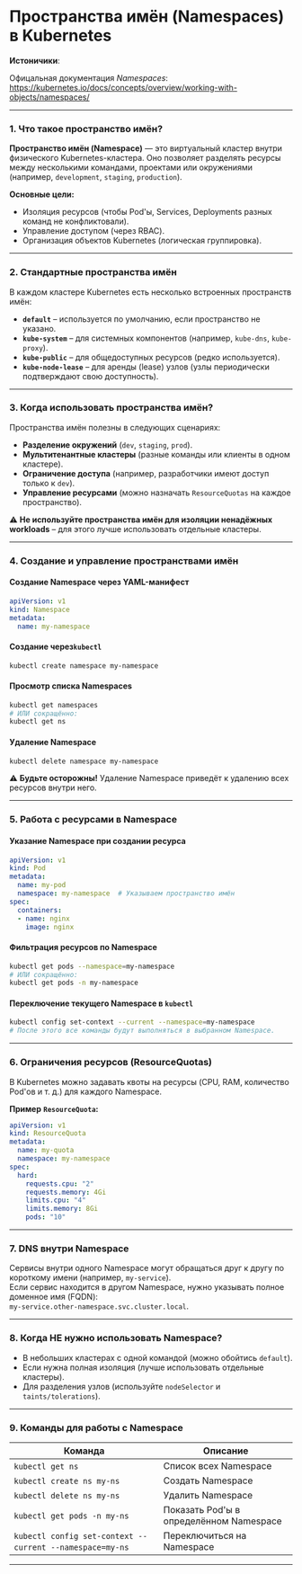 # Пространства имён (Namespaces) в Kubernetes

**Истоничики**:

Офицальная документация *Namespaces*: [https://kubernetes.io/docs/concepts/overview/working-with-objects/namespaces/ ](https://kubernetes.io/docs/concepts/overview/working-with-objects/namespaces/)

---

### **1. Что такое пространство имён?**

**Пространство имён (Namespace)**  — это виртуальный кластер внутри физического Kubernetes-кластера. Оно позволяет разделять ресурсы между несколькими командами, проектами или окружениями (например, `development`​, `staging`​, `production`​).

**Основные цели:**

* Изоляция ресурсов (чтобы Pod'ы, Services, Deployments разных команд не конфликтовали).
* Управление доступом (через RBAC).
* Организация объектов Kubernetes (логическая группировка).

---

### **2. Стандартные пространства имён**

В каждом кластере Kubernetes есть несколько встроенных пространств имён:

* ​**​`default`​**​ – используется по умолчанию, если пространство не указано.
* ​**​`kube-system`​**​ – для системных компонентов (например, `kube-dns`​, `kube-proxy`​).
* ​**​`kube-public`​**​ – для общедоступных ресурсов (редко используется).
* ​**​`kube-node-lease`​**​ – для аренды (lease) узлов (узлы периодически подтверждают свою доступность).

---

### **3. Когда использовать пространства имён?**

Пространства имён полезны в следующих сценариях:

* **Разделение окружений** (`dev`​, `staging`​, `prod`​).
* **Мультитенантные кластеры** (разные команды или клиенты в одном кластере).
* **Ограничение доступа** (например, разработчики имеют доступ только к `dev`​).
* **Управление ресурсами** (можно назначать `ResourceQuotas`​ на каждое пространство).

⚠ **Не используйте пространства имён для изоляции ненадёжных workloads** – для этого лучше использовать отдельные кластеры.

---

### **4. Создание и управление пространствами имён**

#### **Создание Namespace через YAML-манифест**

```yaml
apiVersion: v1
kind: Namespace
metadata:
  name: my-namespace
```

#### **Создание через** **​`kubectl`​**​

```sh
kubectl create namespace my-namespace
```

#### **Просмотр списка Namespaces**

```sh
kubectl get namespaces
# ИЛИ сокращённо:
kubectl get ns
```

#### **Удаление Namespace**

```sh
kubectl delete namespace my-namespace
```

⚠ **Будьте осторожны!**  Удаление Namespace приведёт к удалению всех ресурсов внутри него.

---

### **5. Работа с ресурсами в Namespace**

#### **Указание Namespace при создании ресурса**

```yaml
apiVersion: v1
kind: Pod
metadata:
  name: my-pod
  namespace: my-namespace  # Указываем пространство имён
spec:
  containers:
  - name: nginx
    image: nginx
```

#### **Фильтрация ресурсов по Namespace**

```sh
kubectl get pods --namespace=my-namespace
# ИЛИ сокращённо:
kubectl get pods -n my-namespace
```

#### **Переключение текущего Namespace в** **​`kubectl`​**​

```sh
kubectl config set-context --current --namespace=my-namespace
# После этого все команды будут выполняться в выбранном Namespace.
```

---

### **6. Ограничения ресурсов (ResourceQuotas)**

В Kubernetes можно задавать квоты на ресурсы (CPU, RAM, количество Pod'ов и т. д.) для каждого Namespace.

**Пример** **​`ResourceQuota`​**​ **:**

```yaml
apiVersion: v1
kind: ResourceQuota
metadata:
  name: my-quota
  namespace: my-namespace
spec:
  hard:
    requests.cpu: "2"
    requests.memory: 4Gi
    limits.cpu: "4"
    limits.memory: 8Gi
    pods: "10"
```

---

### **7. DNS внутри Namespace**

Сервисы внутри одного Namespace могут обращаться друг к другу по короткому имени (например, `my-service`​).  
Если сервис находится в другом Namespace, нужно указывать полное доменное имя (FQDN):  
​`my-service.other-namespace.svc.cluster.local`​.

---

### **8. Когда НЕ нужно использовать Namespace?**

* В небольших кластерах с одной командой (можно обойтись `default`​).
* Если нужна полная изоляция (лучше использовать отдельные кластеры).
* Для разделения узлов (используйте `nodeSelector`​ и `taints/tolerations`​).

---

### **9. Команды для работы с Namespace**

|Команда|Описание|
| ----------------| ---------------------------------------------------------------|
|​`kubectl get ns`​|Список всех Namespace|
|​`kubectl create ns my-ns`​|Создать Namespace|
|​`kubectl delete ns my-ns`​|Удалить Namespace|
|​`kubectl get pods -n my-ns`​|Показать Pod'ы в определённом Namespace|
|​`kubectl config set-context --current --namespace=my-ns`​|Переключиться на Namespace|

---
